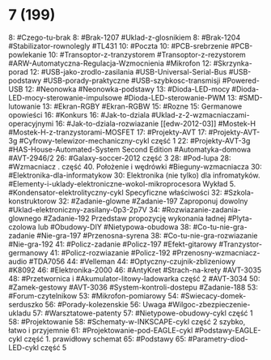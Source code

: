# 7 (199)

8: #Czego-tu-brak 
	8: #Brak-1207 #Uklad-z-glosnikiem 
	8: #Brak-1204 #Stabilizator-rownolegly #TL431 
10: #Poczta 
	10: #PCB-srebrzenie #PCB-powlekanie
	10: #Transoptor-z-tranzystorem #Transoptor-z-rezystorem #ARW-Automatyczna-Regulacja-Wzmocnienia #Mikrofon 
12: #Skrzynka-porad 
	12: #USB-jako-zrodlo-zasilania #USB-Universal-Serial-Bus #USB-podstawy #USB-porady-praktyczne #USB-szybkosc-transmisji #Powered-USB
	12: #Neonowka #Neonowka-podstawy
	13: #Dioda-LED-mocy #Dioda-LED-mocy-sterowanie-impulsowe #Dioda-LED-sterowanie-PWM
	13: #SMD-lutowanie
	13:  #Ekran-RGBY #Ekran-RGBW
15: #Rozne 
	15: Germanowe opowieści
16: #Konkurs 
	16: #Jak-to-dziala #Uklad-z-2-wzmacniaczami-operacyjnymi 
	16: #Jak-to-dziala-rozwiazanie [[edw-2012-03]] #Mostek-H #Mostek-H-z-tranzystorami-MOSFET
17: #Projekty-AVT 
	17:  #Projekty-AVT-3g  #Cyfrowy-telewizor-mechaniczny-cykl część 1
	22: #Projekty-AVT-3g #HAS-House-Automated-System Second Edition #Automatyka-domowa #AVT-2946/2 
	26: #Galaxy-soccer-2012 część 3
28: #Pod-lupa 
	28: #Wzmacniacz . część 40. Położenie i wędrówki #Bieguny-wzmacniacza 
30: #Elektronika-dla-informatykow 
	30: Elektronika (nie tylko) dla infromatyków. #Elementy-i-uklady-elektroniczne-wokol-mikroprocesora Wykład 5. #Kondensator-elektrolityczny-cykl Specyficzne właściwości
32: #Szkola-konstruktorow 
	32: #Zadanie-glowne #Zadanie-197 Zaproponuj dowolny #Uklad-elektroniczny-zasilany-0p3-2p7V
	34: #Rozwiazanie-zadania-glownego #Zadanie-192 Przedstaw propozycję wykonania ładnej #Plyta-czolowa lub #Obudowy-DIY #Nietypowa-obudowa
	38: #Co-tu-nie-gra-zadanie #Nie-gra-197 #Przenosna-syrena
	38: #Co-tu-nie-gra-rozwiazanie #Nie-gra-192 
	41: #Policz-zadanie #Policz-197 #Efekt-gitarowy #Tranzystor-germanowy
	41: #Policz-rozwiazanie #Policz-192 #Przenosny-wzmacniacz-audio #TDA7056 
44: #Velleman 
	44: #Optyczny-czujnik-zblizeniowy #K8092
46: #Elektronika-2000 
	46: #AntyKret #Strach-na-krety #AVT-3035
	48: #Przetwornica i #Akumulator-litowy-ladowarka część 2 #AVT-3034
	50: #Zamek-gestowy #AVT-3036 #System-kontroli-dostepu #Zadanie-188
53: #Forum-czytelnikow 
	53: #Mikrofon-pomiarowy
	54: #Swiecacy-domek-serduszko
56: #Porady-kolezenskie 
	56: Uwaga #Wilgoc-zbezpieczenie-ukladu 
57: #Warsztatowe-patenty 
	57: #Nietypowe-obudowy-cykl część 1
58: #Projektowanie 
	58: #Schematy-w-INKSCAPE-cykl część 2 szybko, łatwo i przyjemnie
	61: #Projektowanie-pod-EAGLE-cykl #Podstawy-EAGLE-cykl część 1. prawidłowy schemat
65: #Podstawy 
	65: #Parametry-diod-LED-cykl część 5
	
	